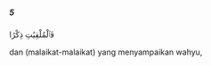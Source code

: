 ##### 5

<span class="ayah">فَٱلْمُلْقِيَٰتِ ذِكْرًا</span>

<span class="ayah_translation">dan (malaikat-malaikat) yang menyampaikan wahyu,</span>
